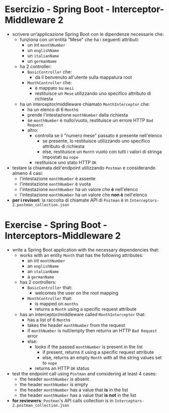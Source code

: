 # Esercizio - Spring Boot - Interceptor-Middleware 2
* scrivere un'applicazione Spring Boot con le dipendenze necessarie che:
  * funziona con un'entità "Mese" che ha i seguenti attributi:
    * un int `monthNumber`
    * un `englishName`
    * un `italianName`
    * un `germanName`
  * ha 2 controller:
    * `BasicController` che:
      * dà il benvenuto all'utente sulla mappatura root
    * `MonthController` che:
      * è mappato su `mesi`
      * restituisce un `Mese` utilizzando uno specifico attributo di richiesta
  * ha un interceptor/middleware chiamato `MonthInterceptor` che:
    * ha un elenco di 6 `Month`s
    * prende l'intestazione `monthNumber` dalla richiesta
    * se `monthNumber` è nullo/vuoto, restituisce un errore HTTP `Bad Request`
    * altro:
      * controlla se il "numero mese" passato è presente nell'elenco
        * se presente, lo restituisce utilizzando uno specifico attributo di richiesta
        * else, restituisce un `Month` vuoto con tutti i valori di stringa impostati su `nope`
      * restituisce uno stato HTTP `OK`
* testare la chiamata dell'endpoint utilizzando `Postman` e considerando almeno 4 casi:
  * l'intestazione `monthNumber` è assente
  * l'intestazione `monthNumber` è vuota
  * l'intestazione `monthNumber` ha un valore che **è** nell'elenco
  * l'intestazione `monthNumber` ha un valore che **non è** nell'elenco
* **per i revisori**: la raccolta di chiamate API di `Postman` è in `Interceptors-2.postman_collection.json`

# Exercise - Spring Boot - Interceptors-Middleware 2
* write a Spring Boot application with the necessary dependencies that:
  * works with an entity `Month` that has the following attributes:
    * an int `monthNumber`
    * an `englishName`
    * an `italianName`
    * a `germanName`
  * has 2 controllers:
    * `BasicController` that:
      * welcomes the user on the root mapping
    * `MonthController` that:
      * is mapped on `months`
      * returns a `Month` using a specific request attribute
  * has an interceptor/middleware called `MonthInterceptor` that:
    * has a list of 6 `Month`s
    * takes the header `monthNumber` from the request
    * if `monthNumber` is null/empty then returns an HTTP `Bad Request` error
    * else:
      * looks if the passed `monthNumber` is present in the list
        * if present, returns it using a specific request attribute
        * else, returns an empty `Month` with all the string values set to `nope`
      * returns an HTTP `OK` status
* test the endpoint call using `Postman` and considering at least 4 cases:
  * the header `monthNumber` is absent
  * the header `monthNumber` is empty
  * the header `monthNumber` has a value that **is** in the list
  * the header `monthNumber` has a value that **is not** in the list
* **for reviewers**: `Postman`'s API calls collection is in `Interceptors-2.postman_collection.json`
